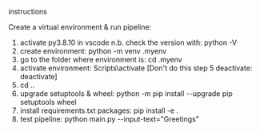 instructions

Create a virtual environment & run pipeline:
1) activate py3.8.10 in vscode n.b. check the version with: python -V
2) create environment: python -m venv .myenv
3) go to the folder where environment is: cd .myenv
4) activate environment: Scripts\activate
[Don't do this step 5 deactivate: deactivate]
5) cd ..
6) upgrade setuptools & wheel: python -m pip install --upgrade pip setuptools wheel
7) install requirements.txt packages: pip install -e .
8) test pipeline: python main.py --input-text="Greetings"

